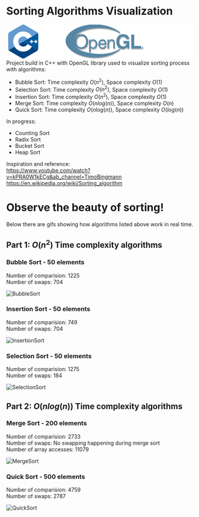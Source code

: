 # Sorting Algorithms Visualization

![C++](img/tech.png)  
Project build in C++ with OpenGL library used to visualize sorting process with algorithms:

- Bubble Sort: Time complexity $O(n^2)$, Space complexity $O(1)$
- Selection Sort: Time complexity $O(n^2)$, Space complexity $O(1)$
- Insertion Sort: Time complexity $O(n^2)$, Space complexity $O(1)$
- Merge Sort: Time complexity $O(nlog(n))$, Space complexity $O(n)$
- Quick Sort: Time complexity $O(nlog(n))$, Space complexity $O(log(n))$

In progress:

- Counting Sort
- Radix Sort
- Bucket Sort
- Heap Sort

Inspiration and reference:  
<https://www.youtube.com/watch?v=kPRA0W1kECg&ab_channel=TimoBingmann>  
<https://en.wikipedia.org/wiki/Sorting_algorithm>

# Observe the beauty of sorting!
Below there are gifs showing how algorithms listed above work in real time.

## Part 1: $O(n^2)$ Time complexity algorithms
### Bubble Sort - 50 elements
Number of comparision: 1225   
Number of swaps: 704   
<!-- <img src="results/bubbleSort.gif" width="640" height="480"> -->
![BubbleSort](results/bubbleSort.gif)

### Insertion Sort - 50 elements
Number of comparision: 749   
Number of swaps: 704   
<!-- <img src="results/insertionSort.gif" width="640" height="480"> -->
![InsertionSort](results/insertionsort.gif)


### Selection Sort - 50 elements
Number of comparision: 1275   
Number of swaps: 184   
<!-- <img src="results/selectionSort.gif" width="640" height="480"> -->
![SelectionSort](results/selectionsort.gif)

## Part 2: $O(nlog(n))$ Time complexity algorithms
### Merge Sort - 200 elements
Number of comparision: 2733   
Number of swaps: No swapping happening during merge sort      
Number of array accesses: 11079   
<!-- <img src="results/mergeSort.gif" width="640" height="480"> -->
![MergeSort](results/mergesort.gif)

### Quick Sort - 500 elements
Number of comparision: 4759   
Number of swaps: 2787  
<!-- <img src="results/quickSort.gif" width="640" height="480"> -->
 ![QuickSort](results/quicksort.gif)
